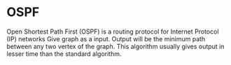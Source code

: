 # OSPF
Open Shortest Path First (OSPF) is a routing protocol for Internet Protocol (IP) networks
Give graph as a input.
Output will be the minimum path between any two vertex of the graph.
This algorithm usually gives output in lesser time than the standard algorithm.
